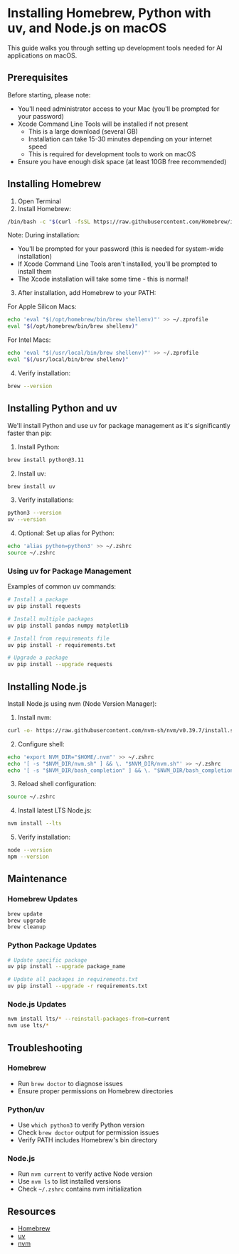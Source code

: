 # Installing Homebrew, Python with uv, and Node.js on macOS

This guide walks you through setting up development tools needed for AI applications on macOS.

## Prerequisites

Before starting, please note:
- You'll need administrator access to your Mac (you'll be prompted for your password)
- Xcode Command Line Tools will be installed if not present
  - This is a large download (several GB)
  - Installation can take 15-30 minutes depending on your internet speed
  - This is required for development tools to work on macOS
- Ensure you have enough disk space (at least 10GB free recommended)

## Installing Homebrew

1. Open Terminal
2. Install Homebrew:
```bash
/bin/bash -c "$(curl -fsSL https://raw.githubusercontent.com/Homebrew/install/HEAD/install.sh)"
```

Note: During installation:
- You'll be prompted for your password (this is needed for system-wide installation)
- If Xcode Command Line Tools aren't installed, you'll be prompted to install them
- The Xcode installation will take some time - this is normal!

3. After installation, add Homebrew to your PATH:

For Apple Silicon Macs:
```bash
echo 'eval "$(/opt/homebrew/bin/brew shellenv)"' >> ~/.zprofile
eval "$(/opt/homebrew/bin/brew shellenv)"
```

For Intel Macs:
```bash
echo 'eval "$(/usr/local/bin/brew shellenv)"' >> ~/.zprofile
eval "$(/usr/local/bin/brew shellenv)"
```

4. Verify installation:
```bash
brew --version
```

## Installing Python and uv

We'll install Python and use uv for package management as it's significantly faster than pip:

1. Install Python:
```bash
brew install python@3.11
```

2. Install uv:
```bash
brew install uv
```

3. Verify installations:
```bash
python3 --version
uv --version
```

4. Optional: Set up alias for Python:
```bash
echo 'alias python=python3' >> ~/.zshrc
source ~/.zshrc
```

### Using uv for Package Management

Examples of common uv commands:

```bash
# Install a package
uv pip install requests

# Install multiple packages
uv pip install pandas numpy matplotlib

# Install from requirements file
uv pip install -r requirements.txt

# Upgrade a package
uv pip install --upgrade requests
```

## Installing Node.js

Install Node.js using nvm (Node Version Manager):

1. Install nvm:
```bash
curl -o- https://raw.githubusercontent.com/nvm-sh/nvm/v0.39.7/install.sh | bash
```

2. Configure shell:
```bash
echo 'export NVM_DIR="$HOME/.nvm"' >> ~/.zshrc
echo '[ -s "$NVM_DIR/nvm.sh" ] && \. "$NVM_DIR/nvm.sh"' >> ~/.zshrc
echo '[ -s "$NVM_DIR/bash_completion" ] && \. "$NVM_DIR/bash_completion"' >> ~/.zshrc
```

3. Reload shell configuration:
```bash
source ~/.zshrc
```

4. Install latest LTS Node.js:
```bash
nvm install --lts
```

5. Verify installation:
```bash
node --version
npm --version
```

## Maintenance

### Homebrew Updates
```bash
brew update
brew upgrade
brew cleanup
```

### Python Package Updates
```bash
# Update specific package
uv pip install --upgrade package_name

# Update all packages in requirements.txt
uv pip install --upgrade -r requirements.txt
```

### Node.js Updates
```bash
nvm install lts/* --reinstall-packages-from=current
nvm use lts/*
```

## Troubleshooting

### Homebrew
- Run `brew doctor` to diagnose issues
- Ensure proper permissions on Homebrew directories

### Python/uv
- Use `which python3` to verify Python version
- Check `brew doctor` output for permission issues
- Verify PATH includes Homebrew's bin directory

### Node.js
- Run `nvm current` to verify active Node version
- Use `nvm ls` to list installed versions
- Check `~/.zshrc` contains nvm initialization

## Resources
- [Homebrew](https://brew.sh)
- [uv](https://github.com/astral-sh/uv)
- [nvm](https://github.com/nvm-sh/nvm)